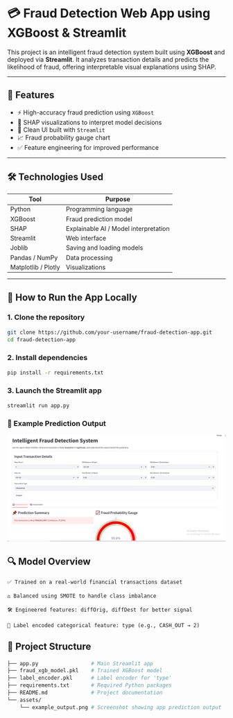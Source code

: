 # 💳 Fraud Detection Web App using XGBoost & Streamlit

This project is an intelligent fraud detection system built using **XGBoost** and deployed via **Streamlit**. It analyzes transaction details and predicts the likelihood of fraud, offering interpretable visual explanations using SHAP.

---

## 📌 Features

- ⚡ High-accuracy fraud prediction using `XGBoost`
- 🧠 SHAP visualizations to interpret model decisions
- 🧾 Clean UI built with `Streamlit`
- 📈 Fraud probability gauge chart
- ✅ Feature engineering for improved performance

---

## 🛠 Technologies Used

| Tool            | Purpose                                  |
|-----------------|------------------------------------------|
| Python          | Programming language                     |
| XGBoost         | Fraud prediction model                   |
| SHAP            | Explainable AI / Model interpretation    |
| Streamlit       | Web interface                            |
| Joblib          | Saving and loading models                |
| Pandas / NumPy  | Data processing                          |
| Matplotlib / Plotly | Visualizations                      |

---

## 🚀 How to Run the App Locally

### 1. Clone the repository
```bash
git clone https://github.com/your-username/fraud-detection-app.git
cd fraud-detection-app
```

### 2. Install dependencies
```bash
pip install -r requirements.txt
```

### 3. Launch the Streamlit app
```bash
streamlit run app.py
```

### 📸 Example Prediction Output
<img src="example_output.png" width="700"/>

## 🔍 Model Overview

    ✅ Trained on a real-world financial transactions dataset

    ⚖️ Balanced using SMOTE to handle class imbalance

    🛠️ Engineered features: diffOrig, diffDest for better signal

    🔄 Label encoded categorical feature: type (e.g., CASH_OUT → 2)

## 📁 Project Structure
```bash
├── app.py                 # Main Streamlit app
├── fraud_xgb_model.pkl    # Trained XGBoost model
├── label_encoder.pkl      # Label encoder for 'type'
├── requirements.txt       # Required Python packages
├── README.md              # Project documentation
└── assets/
    └── example_output.png # Screenshot showing app prediction output
```

